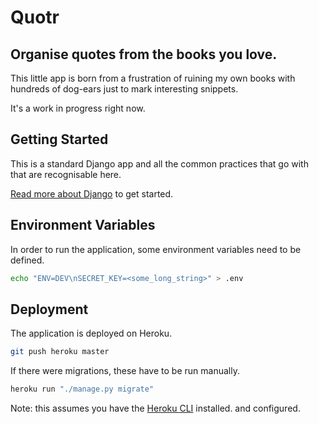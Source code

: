 Quotr
=====
Organise quotes from the books you love.
----------------------------------------

This little app is born from a frustration of ruining my own books with hundreds of dog-ears just to mark interesting snippets.

It's a work in progress right now.

## Getting Started 
This is a standard Django app and all the common practices that go with that are recognisable here.

[Read more about Django](https://docs.djangoproject.com/en/2.2/) to get started.

## Environment Variables
In order to run the application, some environment variables need to be defined.

```bash
echo "ENV=DEV\nSECRET_KEY=<some_long_string>" > .env
```

## Deployment
The application is deployed on Heroku.

```bash
git push heroku master
```

If there were migrations, these have to be run manually.

```bash
heroku run "./manage.py migrate"
```

Note: this assumes you have the [Heroku CLI](https://devcenter.heroku.com/articles/heroku-cli) installed. and configured.
